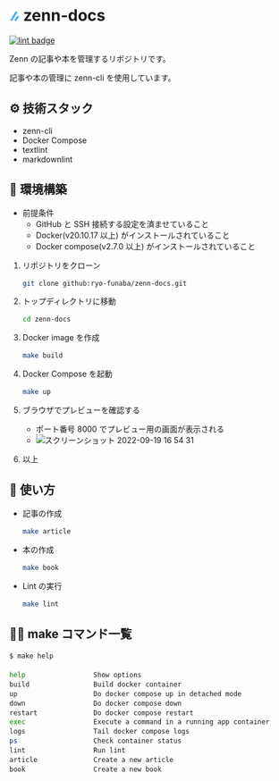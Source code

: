 # ![zenn](./icon/zenn.png) zenn-docs

<a href="https://github.com/ryo-funaba/zenn-docs/actions/workflows/lint.yml">
    <img src="https://github.com/ryo-funaba/zenn-docs/actions/workflows/lint.yml/badge.svg?branch=main&event=push" alt="lint badge">
</a>

Zenn の記事や本を管理するリポジトリです。

記事や本の管理に zenn-cli を使用しています。

## ⚙️ 技術スタック

- zenn-cli
- Docker Compose
- textlint
- markdownlint

## 🔨 環境構築

- 前提条件
  - GitHub と SSH 接続する設定を済ませていること
  - Docker(v20.10.17 以上) がインストールされていること
  - Docker compose(v2.7.0 以上) がインストールされていること

1. リポジトリをクローン

   ```bash
   git clone github:ryo-funaba/zenn-docs.git
   ```

2. トップディレクトリに移動

   ```bash
   cd zenn-docs
   ```

3. Docker image を作成

   ```bash
   make build
   ```

4. Docker Compose を起動

   ```bash
   make up
   ```

5. ブラウザでプレビューを確認する

    - ポート番号 8000 でプレビュー用の画面が表示される
    - <img width="1920" alt="スクリーンショット 2022-09-19 16 54 31" src="https://user-images.githubusercontent.com/59598693/190973996-c777372c-e5ce-43a4-af89-c1c073330ab0.png">

6. 以上

## 📝 使い方

- 記事の作成

  ```bash
  make article
  ```

- 本の作成

  ```bash
  make book
  ```

- Lint の実行

  ```bash
  make lint
  ```

## 💁‍♂️ make コマンド一覧

```bash
$ make help

help                 Show options
build                Build docker container
up                   Do docker compose up in detached mode
down                 Do docker compose down
restart              Do docker compose restart
exec                 Execute a command in a running app container
logs                 Tail docker compose logs
ps                   Check container status
lint                 Run lint
article              Create a new article
book                 Create a new book
```
